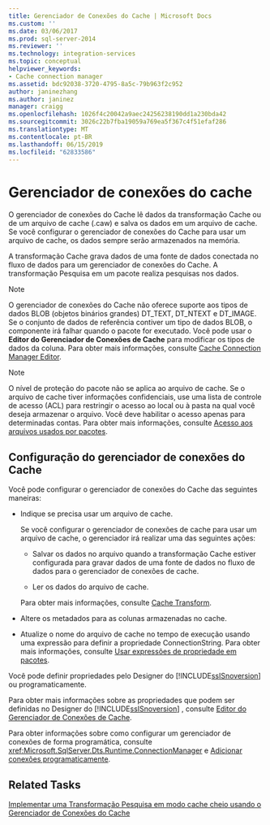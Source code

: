 ```yaml
---
title: Gerenciador de Conexões do Cache | Microsoft Docs
ms.custom: ''
ms.date: 03/06/2017
ms.prod: sql-server-2014
ms.reviewer: ''
ms.technology: integration-services
ms.topic: conceptual
helpviewer_keywords:
- Cache connection manager
ms.assetid: bdc92038-3720-4795-8a5c-79b963f2c952
author: janinezhang
ms.author: janinez
manager: craigg
ms.openlocfilehash: 1026f4c20042a9aec24256238190dd1a230bda42
ms.sourcegitcommit: 3026c22b7fba19059a769ea5f367c4f51efaf286
ms.translationtype: MT
ms.contentlocale: pt-BR
ms.lasthandoff: 06/15/2019
ms.locfileid: "62833586"
---
```

# <a name="cache-connection-manager"></a>Gerenciador de conexões do cache
  O gerenciador de conexões do Cache lê dados da transformação Cache ou de um arquivo de cache (.caw) e salva os dados em um arquivo de cache. Se você configurar o gerenciador de conexões do Cache para usar um arquivo de cache, os dados sempre serão armazenados na memória.  
  
 A transformação Cache grava dados de uma fonte de dados conectada no fluxo de dados para um gerenciador de conexões do Cache. A transformação Pesquisa em um pacote realiza pesquisas nos dados.  
  
> [!NOTE]  
>  O gerenciador de conexões do Cache não oferece suporte aos tipos de dados BLOB (objetos binários grandes) DT_TEXT, DT_NTEXT e DT_IMAGE. Se o conjunto de dados de referência contiver um tipo de dados BLOB, o componente irá falhar quando o pacote for executado. Você pode usar o **Editor do Gerenciador de Conexões de Cache** para modificar os tipos de dados da coluna. Para obter mais informações, consulte [Cache Connection Manager Editor](../cache-connection-manager-editor.md).  
  
> [!NOTE]  
>  O nível de proteção do pacote não se aplica ao arquivo de cache. Se o arquivo de cache tiver informações confidenciais, use uma lista de controle de acesso (ACL) para restringir o acesso ao local ou à pasta na qual você deseja armazenar o arquivo. Você deve habilitar o acesso apenas para determinadas contas. Para obter mais informações, consulte [Acesso aos arquivos usados por pacotes](../access-to-files-used-by-packages.md).  
  
## <a name="configuration-of-the-cache-connection-manager"></a>Configuração do gerenciador de conexões do Cache  
 Você pode configurar o gerenciador de conexões do Cache das seguintes maneiras:  
  
-   Indique se precisa usar um arquivo de cache.  
  
     Se você configurar o gerenciador de conexões de cache para usar um arquivo de cache, o gerenciador irá realizar uma das seguintes ações:  
  
    -   Salvar os dados no arquivo quando a transformação Cache estiver configurada para gravar dados de uma fonte de dados no fluxo de dados para o gerenciador de conexões de cache.  
  
    -   Ler os dados do arquivo de cache.  
  
     Para obter mais informações, consulte [Cache Transform](../data-flow/transformations/cache-transform.md).  
  
-   Altere os metadados para as colunas armazenadas no cache.  
  
-   Atualize o nome do arquivo de cache no tempo de execução usando uma expressão para definir a propriedade ConnectionString. Para obter mais informações, consulte [Usar expressões de propriedade em pacotes](../expressions/use-property-expressions-in-packages.md).  
  
 Você pode definir propriedades pelo Designer do [!INCLUDE[ssISnoversion](../../includes/ssisnoversion-md.md)] ou programaticamente.  
  
 Para obter mais informações sobre as propriedades que podem ser definidas no Designer do [!INCLUDE[ssISnoversion](../../includes/ssisnoversion-md.md)] , consulte [Editor do Gerenciador de Conexões de Cache](../cache-connection-manager-editor.md).  
  
 Para obter informações sobre como configurar um gerenciador de conexões de forma programática, consulte <xref:Microsoft.SqlServer.Dts.Runtime.ConnectionManager> e [Adicionar conexões programaticamente](../building-packages-programmatically/adding-connections-programmatically.md).  
  
## <a name="related-tasks"></a>Related Tasks  
 [Implementar uma Transformação Pesquisa em modo cache cheio usando o Gerenciador de Conexões do Cache](lookup-transformation-full-cache-mode-ole-db-connection-manager.md)  
  
  
